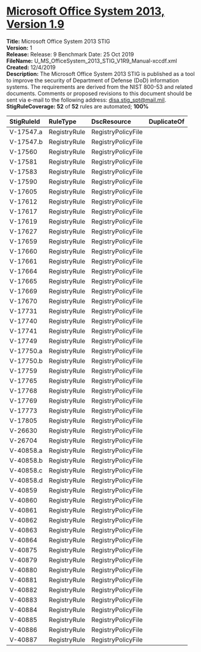 # [Microsoft Office System 2013, Version 1.9](https://github.com/Microsoft/PowerStig/wiki/Office-System2013-1.9)

**Title:** Microsoft Office System 2013 STIG  
**Version:** 1  
**Release:** Release: 9 Benchmark Date: 25 Oct 2019  
**FileName:** U_MS_OfficeSystem_2013_STIG_V1R9_Manual-xccdf.xml  
**Created:** 12/4/2019  
**Description:** The Microsoft Office System 2013 STIG is published as a tool to improve the security of Department of Defense (DoD) information systems. The requirements are derived from the NIST 800-53 and related documents. Comments or proposed revisions to this document should be sent via e-mail to the following address: disa.stig_spt@mail.mil.  
**StigRuleCoverage:** **52** of **52** rules are automated; **100%**  

| StigRuleId | RuleType | DscResource | DuplicateOf |
| :---- | :---- | :---- | :---- |
| V-17547.a | RegistryRule | RegistryPolicyFile |  |
| V-17547.b | RegistryRule | RegistryPolicyFile |  |
| V-17560 | RegistryRule | RegistryPolicyFile |  |
| V-17581 | RegistryRule | RegistryPolicyFile |  |
| V-17583 | RegistryRule | RegistryPolicyFile |  |
| V-17590 | RegistryRule | RegistryPolicyFile |  |
| V-17605 | RegistryRule | RegistryPolicyFile |  |
| V-17612 | RegistryRule | RegistryPolicyFile |  |
| V-17617 | RegistryRule | RegistryPolicyFile |  |
| V-17619 | RegistryRule | RegistryPolicyFile |  |
| V-17627 | RegistryRule | RegistryPolicyFile |  |
| V-17659 | RegistryRule | RegistryPolicyFile |  |
| V-17660 | RegistryRule | RegistryPolicyFile |  |
| V-17661 | RegistryRule | RegistryPolicyFile |  |
| V-17664 | RegistryRule | RegistryPolicyFile |  |
| V-17665 | RegistryRule | RegistryPolicyFile |  |
| V-17669 | RegistryRule | RegistryPolicyFile |  |
| V-17670 | RegistryRule | RegistryPolicyFile |  |
| V-17731 | RegistryRule | RegistryPolicyFile |  |
| V-17740 | RegistryRule | RegistryPolicyFile |  |
| V-17741 | RegistryRule | RegistryPolicyFile |  |
| V-17749 | RegistryRule | RegistryPolicyFile |  |
| V-17750.a | RegistryRule | RegistryPolicyFile |  |
| V-17750.b | RegistryRule | RegistryPolicyFile |  |
| V-17759 | RegistryRule | RegistryPolicyFile |  |
| V-17765 | RegistryRule | RegistryPolicyFile |  |
| V-17768 | RegistryRule | RegistryPolicyFile |  |
| V-17769 | RegistryRule | RegistryPolicyFile |  |
| V-17773 | RegistryRule | RegistryPolicyFile |  |
| V-17805 | RegistryRule | RegistryPolicyFile |  |
| V-26630 | RegistryRule | RegistryPolicyFile |  |
| V-26704 | RegistryRule | RegistryPolicyFile |  |
| V-40858.a | RegistryRule | RegistryPolicyFile |  |
| V-40858.b | RegistryRule | RegistryPolicyFile |  |
| V-40858.c | RegistryRule | RegistryPolicyFile |  |
| V-40858.d | RegistryRule | RegistryPolicyFile |  |
| V-40859 | RegistryRule | RegistryPolicyFile |  |
| V-40860 | RegistryRule | RegistryPolicyFile |  |
| V-40861 | RegistryRule | RegistryPolicyFile |  |
| V-40862 | RegistryRule | RegistryPolicyFile |  |
| V-40863 | RegistryRule | RegistryPolicyFile |  |
| V-40864 | RegistryRule | RegistryPolicyFile |  |
| V-40875 | RegistryRule | RegistryPolicyFile |  |
| V-40879 | RegistryRule | RegistryPolicyFile |  |
| V-40880 | RegistryRule | RegistryPolicyFile |  |
| V-40881 | RegistryRule | RegistryPolicyFile |  |
| V-40882 | RegistryRule | RegistryPolicyFile |  |
| V-40883 | RegistryRule | RegistryPolicyFile |  |
| V-40884 | RegistryRule | RegistryPolicyFile |  |
| V-40885 | RegistryRule | RegistryPolicyFile |  |
| V-40886 | RegistryRule | RegistryPolicyFile |  |
| V-40887 | RegistryRule | RegistryPolicyFile |  |
